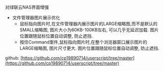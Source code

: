 对绿联云NAS界面增强
* 文件管理器图片展示优化
  * 鼠标指向图片时,在文件管理器内展示图片的LARGE缩略图,而不是默认的SMALL缩略图, 图片大小为60KB-100KB左右, 可以几乎无延迟加载. 图片位置跟随鼠标位置自动调整, 防止遮挡.
  * 按住Command案件,鼠标指向图片时,在整个浏览器窗口展示图片的LARGE缩略图, 图片尺寸更大. 图片位置跟随鼠标位置自动调整, 防止遮挡.

github: [https://github.com/cp19890714/userscript/tree/master](https://github.com/cp19890714/userscript/tree/master)